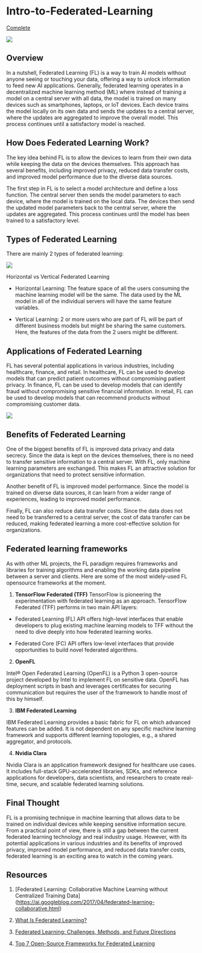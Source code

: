 # Intro-to-Federated-Learning

[Complete](https://learn.deeplearning.ai/accomplishments/8a7c68c2-f985-470c-ada8-42d5a23066ac?usp=sharing)

![](https://miro.medium.com/v2/resize:fit:1100/format:webp/1*mqwUCb2GZ9iS09usvR8PFQ.png)

## **Overview**

In a nutshell, Federated Learning (FL) is a way to train AI models without anyone seeing or touching your data, offering a way to unlock information to feed new AI applications. Generally, federated learning operates in a decentralized machine learning method (ML) where instead of training a model on a central server with all data, the model is trained on many devices such as smartphones, laptops, or IoT devices. Each device trains the model locally on its own data and sends the updates to a central server, where the updates are aggregated to improve the overall model. This process continues until a satisfactory model is reached.

## **How Does Federated Learning Work?**

The key idea behind FL is to allow the devices to learn from their own data while keeping the data on the devices themselves. This approach has several benefits, including improved privacy, reduced data transfer costs, and improved model performance due to the diverse data sources.

The first step in FL is to select a model architecture and define a loss function. The central server then sends the model parameters to each device, where the model is trained on the local data. The devices then send the updated model parameters back to the central server, where the updates are aggregated. This process continues until the model has been trained to a satisfactory level.

## **Types of Federated Learning**

There are mainly 2 types of federated learning:

![](https://miro.medium.com/v2/resize:fit:1100/format:webp/1*ivORRQMH_NExz20hfiJ83A.png)

Horizontal vs Vertical Federated Learning

- Horizontal Learning: The feature space of all the users consuming the machine learning model will be the same. The data used by the ML model in all of the individual servers will have the same feature variables.
  
- Vertical Learning: 2 or more users who are part of FL will be part of different business models but might be sharing the same customers. Here, the features of the data from the 2 users might be different.
  
## **Applications of Federated Learning**

FL has several potential applications in various industries, including healthcare, finance, and retail. In healthcare, FL can be used to develop models that can predict patient outcomes without compromising patient privacy. In finance, FL can be used to develop models that can identify fraud without compromising sensitive financial information. In retail, FL can be used to develop models that can recommend products without compromising customer data.

![](https://miro.medium.com/v2/resize:fit:1100/format:webp/1*0GXLSbJsz8Gr1RFLbHZ4uA.png)


## **Benefits of Federated Learning**

One of the biggest benefits of FL is improved data privacy and data secrecy. Since the data is kept on the devices themselves, there is no need to transfer sensitive information to a central server. With FL, only machine learning parameters are exchanged. This makes FL an attractive solution for organizations that need to protect sensitive information.

Another benefit of FL is improved model performance. Since the model is trained on diverse data sources, it can learn from a wider range of experiences, leading to improved model performance.

Finally, FL can also reduce data transfer costs. Since the data does not need to be transferred to a central server, the cost of data transfer can be reduced, making federated learning a more cost-effective solution for organizations.

## **Federated learning frameworks**
As with other ML projects, the FL paradigm requires frameworks and libraries for training algorithms and enabling the working data pipeline between a server and clients. Here are some of the most widely-used FL opensource frameworks at the moment.

1. **TensorFlow Federated (TFF)**
TensorFlow is pioneering the experimentation with federated learning as an approach. TensorFlow Federated (TFF) performs in two main API layers:

- Federated Learning (FL) API offers high-level interfaces that enable developers to plug existing machine learning models to TFF without the need to dive deeply into how federated learning works.
  
- Federated Core (FC) API offers low-level interfaces that provide opportunities to build novel federated algorithms.

2. **OpenFL**

Intel® Open Federated Learning (OpenFL) is a Python 3 open-source project developed by Intel to implement FL on sensitive data. OpenFL has deployment scripts in bash and leverages certificates for securing communication but requires the user of the framework to handle most of this by himself.

3. **IBM Federated Learning**

IBM Federated Learning provides a basic fabric for FL on which advanced features can be added. It is not dependent on any specific machine learning framework and supports different learning topologies, e.g., a shared aggregator, and protocols.

4. **Nvidia Clara**

Nvidia Clara is an application framework designed for healthcare use cases. It includes full-stack GPU-accelerated libraries, SDKs, and reference applications for developers, data scientists, and researchers to create real-time, secure, and scalable federated learning solutions.

## **Final Thought**

FL is a promising technique in machine learning that allows data to be trained on individual devices while keeping sensitive information secure. From a practical point of view, there is still a gap between the current federated learning technology and real industry usage. However, with its potential applications in various industries and its benefits of improved privacy, improved model performance, and reduced data transfer costs, federated learning is an exciting area to watch in the coming years.


## **Resources**

1. [Federated Learning: Collaborative Machine Learning without Centralized Training Data]
(https://ai.googleblog.com/2017/04/federated-learning-collaborative.html)

2. [What Is Federated Learning?](https://blogs.nvidia.com/blog/2019/10/13/what-is-federated-learning/)

3. [Federated Learning: Challenges, Methods, and Future Directions](https://blog.ml.cmu.edu/2019/11/12/federated-learning-challenges-methods-and-future-directions/)
   
4. [Top 7 Open-Source Frameworks for Federated Learning](https://www.apheris.com/resources/blog/top-7-open-source-frameworks-for-federated-learning)
